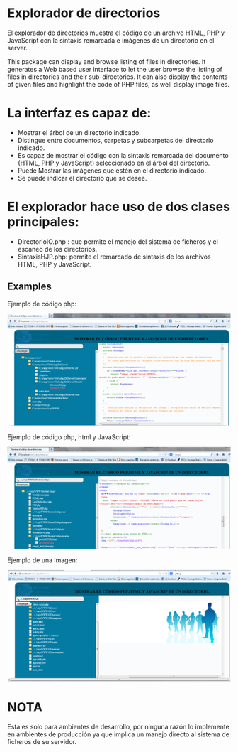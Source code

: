Explorador de directorios
==================

El explorador de directorios muestra el código de un archivo HTML, PHP y JavaScript con la sintaxis remarcada e imágenes de un directorio en el server.

This package can display and browse listing of files in directories.
It generates a Web based user interface to let the user browse the listing of files in directories and their sub-directories.
It can also display the contents of given files and highlight the code of PHP files, as well display image files.

La interfaz es capaz de:
==================

* Mostrar el árbol de un directorio indicado.
* Distingue entre documentos, carpetas y subcarpetas del directorio indicado.
* Es capaz de mostrar el código con la sintaxis remarcada del documento (HTML, PHP y JavaScript) seleccionado en el árbol del directorio.
* Puede Mostrar las imágenes  que estén en el directorio indicado.
* Se puede indicar el directorio que se desee.

El explorador hace uso de dos clases principales:
==================

* DirectorioIO.php : que permite el manejo del sistema de ficheros y el escaneo de los directorios.
* SintaxisHJP.php: permite el remarcado de sintaxis de los archivos HTML, PHP y JavaScript.

Examples
--------

Ejemplo de código php:

![](ejemplo01.png)

Ejemplo de código php, html y JavaScript:

![](ejemplo02.png)

Ejemplo de una imagen:

![](ejemplo03.png)

NOTA
==================

Esta es solo para ambientes de desarrollo, por ninguna razón lo implemente en ambientes de producción ya que implica un manejo directo al sistema de ficheros de su servidor.
